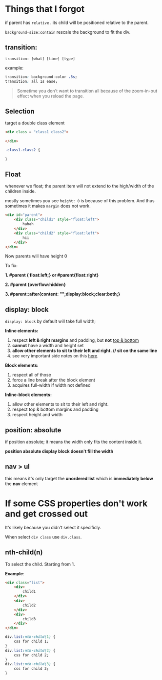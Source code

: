 # Things that I forgot

if parent has `relative` . its child will be positioned relative to the parent.

`background-size:contain` rescale the background to fit the div.



## transition:

`transition: [what] [time] [type]`

example:

```css
transition: background-color .5s;
transition: all 1s ease;
```

> Sometime you don't want to transition all because of the zoom-in-out effect when you reload the page.



## Selection

target a double class element

```html
<div class = "class1 class2">
    
</div>
```

```css
.class1.class2 {
    
}
```

## Float

whenever we float; the parent item will not extend to the high/width of the children inside.

mostly sometimes you see `height: 0` is because of this problem. And thus sometimes it makes `margin` does not work.

```html
<div id="parent">
    <div class="child1" style="float:left">
        hahah
    </div>
    <div class="child2" style="float:left">
        hii
    </div>
</div>
```



Now parents will have height 0

To fix:

**1. #parent { float:left;} or #parent{float:right}**

**2. #parent {overflow:hidden}**

**3. #parent::after{content: "";display:block;clear:both;}**

## display: block

`display: block` by default will take full width;

**Inline elements:**

1. respect **left & right margins** and padding, but **not** <u>top & bottom</u>
2. **cannot** have a width and height set
3. **allow other elements to sit to their left and right. // sit on the same line**
4. see very important side notes on this [here](https://hacks.mozilla.org/2015/03/understanding-inline-box-model/).

**Block elements:**

1. respect all of those
2. force a line break after the block element
3. acquires full-width if width not defined

**Inline-block elements:**

1. allow other elements to sit to their left and right.
2. respect top & bottom margins and padding
3. respect height and width



## position: absolute

if position absolute; it means the width only fits the content inside it.

**position absolute display block doesn't fill the width**





## nav > ul 

this means it's only target the **unordered list** which is **immediately** **below** the **nav** element





# If some CSS properties don't work and get crossed out

It's likely because you didn't select it specificly.

When select `div class` use `div.class`.





## nth-child(n)

To select the child. Starting from 1.

**Example**:

```html
<div class="list">
    <div>
        child1
    </div>
    <div>
        child2
    </div>
    <div>
        child3
    </div>
</div>
```

```css
div.list:nth-child(1) {
    css for child 1;
}
div.list:nth-child(2) {
    css for child 2;
}
div.list:nth-child(3) {
    css for child 3;
}
```

